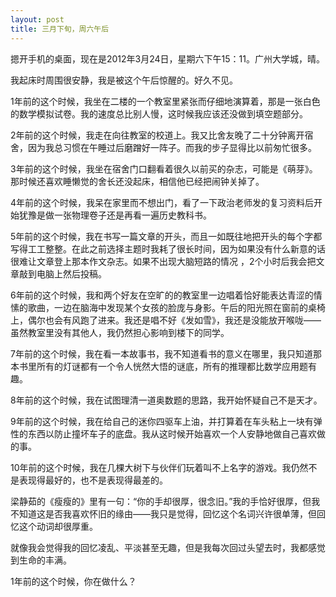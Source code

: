 ```yaml
---
layout: post
title: 三月下旬，周六午后
---
```


摁开手机的桌面，现在是2012年3月24日，星期六下午15：11。广州大学城，晴。

我起床时周围很安静，我是被这个午后惊醒的。好久不见。

1年前的这个时候，我坐在二楼的一个教室里紧张而仔细地演算着，那是一张白色的数学模拟试卷。我的速度总比别人慢，这时候我应该还没做到填空题部分。

2年前的这个时候，我走在向往教室的校道上。我又比舍友晚了二十分钟离开宿舍，因为我总习惯在午睡过后磨蹭好一阵子。而我的步子显得比以前匆忙很多。

3年前的这个时候，我坐在宿舍门口翻看着很久以前买的杂志，可能是《萌芽》。那时候还喜欢睡懒觉的舍长还没起床，相信他已经把闹钟关掉了。

4年前的这个时候，我呆在家里而不想出门，看了一下政治老师发的复习资料后开始犹豫是做一张物理卷子还是再看一遍历史教科书。

5年前的这个时候，我在书写一篇文章的开头，而且一如既往地把开头的每个字都写得工工整整。在此之前选择主题时我耗了很长时间，因为如果没有什么新意的话很难让文章登上那本作文杂志。如果不出现大脑短路的情况 ，2个小时后我会把文章敲到电脑上然后投稿。

6年前的这个时候，我和两个好友在空旷的的教室里一边唱着恰好能表达青涩的情愫的歌曲，一边在脑海中发现某个女孩的脸庞与身影。午后的阳光照在窗前的桌椅上，偶尔也会有风跑了进来。我还是唱不好《发如雪》，我还是没能放开喉咙——虽然教室里没有其他人，我仍然担心影响到楼下的同学。

7年前的这个时候，我在看一本故事书，我不知道看书的意义在哪里，我只知道那本书里所有的灯谜都有一个令人恍然大悟的谜底，所有的推理都比数学应用题有趣。

8年前的这个时候，我在试图理清一道奥数题的思路，我开始怀疑自己不是天才。

9年前的这个时候，我在给自己的迷你四驱车上油，并打算着在车头粘上一块有弹性的东西以防止撞坏车子的底盘。我从这时候开始喜欢一个人安静地做自己喜欢做的事。

10年前的这个时候，我在几棵大树下与伙伴们玩着叫不上名字的游戏。我仍然不是表现得最好的，也不是表现得最差的。

梁静茹的《瘦瘦的》里有一句：“你的手却很厚，很念旧。”我的手恰好很厚，但我不知道这是否我喜欢怀旧的缘由——我只是觉得，回忆这个名词兴许很单薄，但回忆这个动词却很厚重。

就像我会觉得我的回忆凌乱、平淡甚至无趣，但是我每次回过头望去时，我都感觉到生命的丰满。

1年前的这个时候，你在做什么？